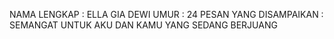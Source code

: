 NAMA LENGKAP : ELLA GIA DEWI
UMUR : 24
PESAN YANG DISAMPAIKAN : SEMANGAT UNTUK AKU DAN KAMU YANG SEDANG BERJUANG
